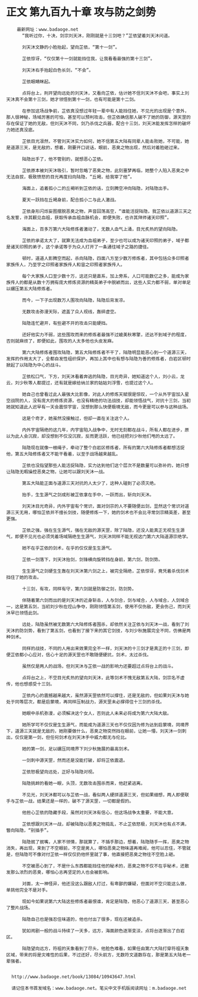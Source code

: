 # 正文 第九百九十章 攻与防之剑势
        最新网址：www.badaoge.net
          “我听过你，十决，剑宗刘天沐，刚刚就是十三剑吧？”芷依望着刘天沐问道。
      
          刘天沐文静的小脸抬起，望向芷依，“第十一剑”。
      
          芷依惊讶，“仅仅第十一剑就能挡住我，让我看看最强的第十三剑”。
      
          刘天沐右手抬起白色长剑，“不会”。
      
          芷依眼睛眯起。
      
          点将台上，刑开望向远处的刘天沐，又看向芷依，估计她不信刘天沐不会吧，事实上刘天沐真不会第十三剑，她才领悟到第十一剑，也有可能是第十二剑。
      
          在参加这场战争前，芷依真没想过年轻一辈中有人能挡住她，不见光的出现是个意外，那人很神秘，场域厉害的可怕，甚至可以预判攻击，但芷依确信那人破不了她的防御，源天罡的存在保证了她的无敌，但刘天沐不同，剑乃杀伐之兵器，配合十三剑，刘天沐能发挥怎样的破坏力她还真没底。
      
          芷依目光凛然，不管刘天沐实力如何，她不信第五大陆有同辈人能击败她，不可能，她是道源三天，是无敌的，想着，刚要开口说话，眼前，恶臭之物出现，然后对着脸砸过来。
      
          陆隐出手了，他不管别的，就想恶心芷依。
      
          芷依原本被刘天沐吸引，暂时忽略了恶臭之物，此刻噩梦再临，她整个人陷入恶臭之中无法自拔，极致愤怒的目光再度扫向陆隐，“丘褐，给我宰了他”。
      
          海面上，追着孤小二的丘褐听到芷依的话，立刻腾空冲向陆隐，对陆隐出手。
      
          夏天一跃挡在丘褐身前，配合孤小二与此人激战。
      
          芷依身形闪烁妄图摆脱恶臭之物，声音回荡高空，“谁能活捉陆隐，我芷依以道源三天之名发誓，许其觐见血祖，获取传承血祖血脉机会，即便失败，也许其拜师诸天印照”。
      
          海面上，百多万第六大陆修炼者激动了，无数人血气上涌，目光炙热的望向陆隐。
      
          芷依的承诺太大了，就算无法成为血祖弟子，至少也可以成为诸天印照的弟子，域子都是诸天印照的弟子，这个承诺等于为众人打开了一条通往域子之路的捷径。
      
          顿时，道道人影腾空而起，杀向陆隐，四面八方至少数万修炼者，其中包括众多印照者家族传人，乃至宇之印照者家族传人和宙之印照者家族传人。
      
          每个大家族人口至少数十万，这还只是直系，加上旁系，人口可能数亿之多，能成为家族传人的都是从数十万拥有庞大修炼资源的精英弟子中脱颖而出，这些人实力都不弱，单对单足以碾压第五大陆修炼者。
      
          而今，一下子出现数万人围攻向陆隐，陆隐后背发凉。
      
          无数攻击弥漫天际，遮盖了众人视线，轰碎虚空。
      
          陆隐连忙避开，有些避不开的攻击只能硬挡。
      
          还好他实力不弱，这些围攻而来的修炼者最强不过媲美秋寒擎，还达不到域子的程度，否则就麻烦了，即便如此，围攻的人太多他也头皮发麻。
      
          第六大陆修炼者围攻陆隐，第五大陆修炼者不干了，陆隐明显能恶心到一个道源三天，发挥的作用太大了，全都自发性组织保护，再加上其中也有想与陆隐为善的修炼者，白岩区顿时掀起了以陆隐为中心的战斗。
      
          芷依松口气，下方，刘天沐看着奔逃的陆隐，目光奇异，她知道这个人，刘小云，龙云，刘少秋等人都提过，还有就是嫁给纳兰家的姑姑刘浮雪，也提过这个人。
      
          她自己也曾看过此人最强大比影像，对此人的修炼天赋很是惊叹，一个从外宇宙加入星空战院的人，没有庞大的修炼资源，也没有精绝的功法战技，却能领悟战气，对抗十三剑，当初她就知道此人迟早有一天会震惊宇宙，没想到那么快便极境无敌，而今更是可以参与这种战场。
      
          这是个奇才，她虽然没接触过，但却一直在关注这个人。
      
          内外宇宙隔绝的这几年，内宇宙陷入战争中，无时无刻都在战斗，所有人都在进步，原以为此人会沉寂，却没想到不仅没沉寂，反而更活跃，他已经把刘少秋他们甩的太远了。
      
          陆隐现在就像一根绳子，牵动了整个白岩区修炼者，所有的第六大陆修炼者都想活捉他，第五大陆修炼者又不能干看着，以至于战场越来越乱。
      
          芷依也没指望那些人能活捉陆隐，实力达到他们这个层次不是数量可以弥补的，她只想让陆隐无暇操控恶臭之物，让她可以跟刘天沐一战。
      
          第五大陆能正面与道源三天对抗的人太少了，这种人碰到了必须灭绝。
      
          抬手，生生源气之剑成形被芷依拿在手中，一跃而出，斩向刘天沐。
      
          刘天沐目光奇异，内外宇宙有个常识，面对剑宗的人不要随便出剑，显然这个常识对道源三天无用，哪怕芷依并不擅长剑技，随便修炼一下，她的剑术也不会比寻常剑宗精英差，甚至更强。
      
          芷依之强，强在生生源气，强在无敌的源天罡，除了陆隐，还没人能真正无视生生源气，即便不见光也必须凭着场域隔绝生生源气，刘天沐同样不能无视这门第六大陆道源宗绝学。
      
          她不在乎芷依的剑术，在乎的仅仅是生生源气。
      
          芷依一剑落下，刘天沐抬剑，剑锋横向旋转挡在身前，第六剑，防剑势。
      
          生生源气之剑硬生生轰在刘天沐第六剑之上，被完全隔绝，芷依惊讶，竟凭着杀伐剑术挡住了她的攻击。
      
          十三剑，有攻，同样有守，第六剑就是防御之剑，防剑势。
      
          伴随着第六剑而出的是刘天沐的近身斩击，人与剑合，剑与域合，人与域合，人剑域合一，这是第五剑，当初刘少秋在焢山争夺，刚刚领悟第五剑，使用不仅伤敌，更会伤己，而刘天沐早已领悟此剑。
      
          远处，陆隐虽然被无数第六大陆修炼者围杀，却依然关注芷依与刘天沐一战，看到了刘天沐的防剑势，看到了第五剑，也看到了接下来的其它剑技，与刘少秋施展完全不同，仿佛是两种剑术。
      
          同样的战技，不同的人用出来效果完全不一样，刘天沐的十三剑才是真正的十三剑，即便芷依都小心应对，信心十足的源天罡也不敢随便硬抗，剑术，太过杀伐。
      
          虽然仅是两人的战场，但刘天沐与芷依一战的影响力还要超过点将台上的战斗。
      
          点将台之上，不空目光炙热的望向刘天沐，此等剑术不愧无敌第五大陆，剑宗名不虚传，他也想感受十三剑。
      
          芷依内心的震撼越来越大，虽然源天罡依然可以撑住，还是无敌的，但如果刘天沐与她处于同等层次，都是启蒙境，再同样压制战力，源天罡未必撑得住十三剑的杀伐。
      
          她眼中杀机弥漫，必须解决这个女人，否则此人未来必将成为第六大陆大敌。
      
          她所学可不仅仅是生生源气，而能成为道源三天也不仅仅因为修为达到启蒙境，同境界下，道源三天就是无敌的，她刚要做什么，恶臭之物突然挡在眼前，让她一懵，刘天沐一剑刺出，仅仅是第一剑，但任何剑术在刘天沐手中威力都无与伦比。
      
          她的第一剑，足以碾压同境界下刘少秋施展的最高剑术。
      
          一剑刺中源天罡，然而还是没能打破，却将芷依震退。
      
          芷依怒极望向远处，正好与陆隐对视。
      
          陆隐挑衅的看她一眼，头顶，无数攻击围杀而来，他赶紧逃离。
      
          不见光，刘天沐都可以与芷依一战，看似两人硬拼道源三天，但如果细想，两人即便联手与芷依一战，结果还是一样的，破不了源天罡，一切都是假的。
      
          他担心芷依的隐藏手段，虽然对刘天沐有信心，但这场战争太重要，不能大意。
      
          芷依想跟刘天沐一战，却被陆隐以恶臭之物捣乱，不止芷依怒极，刘天沐也有点不满，瞥向陆隐，“别插手”。
      
          陆隐抿了抿嘴，人家不领情，那就算了，不插手那边，想着，陆隐随手一挥，恶臭之物消失，再出现，来到了不空眼前，不空是男人，哪怕恶臭之物味道再难闻，他可以忍住，不管就是，但陆隐可不像对付芷依一样仅仅扔他怀里就了事，他直接把恶臭之物往不空脸上砸。
      
          不空被恶心到了，不是什么东西都能挡住他的秘术的，恶臭之物不仅不在乎秘术，还散发那么浓烈的恶臭，哪怕心志再坚定的人也会被影响。
      
          对面，太一神怪异，他还没这么跟敌人打过，有卑鄙的嫌疑，但面对不空只能这么做，单挑他完全不是对手。
      
          现如今如果说第六大陆这些修炼者最恨谁，肯定是陆隐，他恶心了道源三天，甚至恶心了整片战场。
      
          陆隐自己也是强忍住味道的，他也付出了很多，现在还被追杀。
      
          犹如闹剧一般的战斗持续了一天多，远方，海面颜色逐渐变淡，点将台逐渐出了白岩区。
      
          陆隐望向远方，符祖的天象看到了尽头，他脸色难看，如果任由第六大陆打穿符祖天象区域，带来的将是灾难性的后果，不过还好，尽头前方，无数符文道数存在，那是第五大陆老一辈强者。
      
      
      http://www.badaoge.net/book/13084/10943647.html
      
      请记住本书首发域名：www.badaoge.net。笔尖中文手机版阅读网址：m.badaoge.net